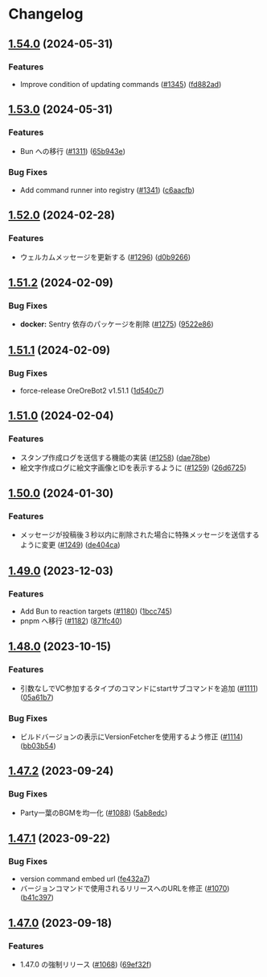 # Changelog

## [1.54.0](https://github.com/approvers/OreOreBot2/compare/OreOreBot2-v1.53.0...OreOreBot2-v1.54.0) (2024-05-31)


### Features

* Improve condition of updating commands ([#1345](https://github.com/approvers/OreOreBot2/issues/1345)) ([fd882ad](https://github.com/approvers/OreOreBot2/commit/fd882ade91885462c4ba2b562fe9369ac6f5b38f))

## [1.53.0](https://github.com/approvers/OreOreBot2/compare/OreOreBot2-v1.52.0...OreOreBot2-v1.53.0) (2024-05-31)


### Features

* Bun への移行 ([#1311](https://github.com/approvers/OreOreBot2/issues/1311)) ([65b943e](https://github.com/approvers/OreOreBot2/commit/65b943ef5c8a5d5843b32ef4da418adeda09234b))


### Bug Fixes

* Add command runner into registry ([#1341](https://github.com/approvers/OreOreBot2/issues/1341)) ([c6aacfb](https://github.com/approvers/OreOreBot2/commit/c6aacfb0adad48a8661c0fda3fc8a3aa69c7b157))

## [1.52.0](https://github.com/approvers/OreOreBot2/compare/OreOreBot2-v1.51.2...OreOreBot2-v1.52.0) (2024-02-28)


### Features

* ウェルカムメッセージを更新する ([#1296](https://github.com/approvers/OreOreBot2/issues/1296)) ([d0b9266](https://github.com/approvers/OreOreBot2/commit/d0b92669491d719ae8d6298a30b66f2409dd3480))

## [1.51.2](https://github.com/approvers/OreOreBot2/compare/OreOreBot2-v1.51.1...OreOreBot2-v1.51.2) (2024-02-09)


### Bug Fixes

* **docker:** Sentry 依存のパッケージを削除 ([#1275](https://github.com/approvers/OreOreBot2/issues/1275)) ([9522e86](https://github.com/approvers/OreOreBot2/commit/9522e867eb8d637e92485e67ff3d4f9558472b6b))

## [1.51.1](https://github.com/approvers/OreOreBot2/compare/OreOreBot2-v1.51.0...OreOreBot2-v1.51.1) (2024-02-09)


### Bug Fixes

* force-release OreOreBot2 v1.51.1 ([1d540c7](https://github.com/approvers/OreOreBot2/commit/1d540c7564ea40e39238af3cdb52747cf8b1d4dc))

## [1.51.0](https://github.com/approvers/OreOreBot2/compare/OreOreBot2-v1.50.0...OreOreBot2-v1.51.0) (2024-02-04)


### Features

* スタンプ作成ログを送信する機能の実装 ([#1258](https://github.com/approvers/OreOreBot2/issues/1258)) ([dae78be](https://github.com/approvers/OreOreBot2/commit/dae78bee6b5dfd67e783c4571316257149190859))
* 絵文字作成ログに絵文字画像とIDを表示するように ([#1259](https://github.com/approvers/OreOreBot2/issues/1259)) ([26d6725](https://github.com/approvers/OreOreBot2/commit/26d6725a51b6b62632cfc47c28227493fabd96e4))

## [1.50.0](https://github.com/approvers/OreOreBot2/compare/OreOreBot2-v1.49.0...OreOreBot2-v1.50.0) (2024-01-30)


### Features

* メッセージが投稿後３秒以内に削除された場合に特殊メッセージを送信するように変更 ([#1249](https://github.com/approvers/OreOreBot2/issues/1249)) ([de404ca](https://github.com/approvers/OreOreBot2/commit/de404ca858cb34656934ed5803417cdd5773fadc))

## [1.49.0](https://github.com/approvers/OreOreBot2/compare/OreOreBot2-v1.48.0...OreOreBot2-v1.49.0) (2023-12-03)


### Features

* Add Bun to reaction targets ([#1180](https://github.com/approvers/OreOreBot2/issues/1180)) ([1bcc745](https://github.com/approvers/OreOreBot2/commit/1bcc745a5397bb8168a612fd30237c86e0501798))
* pnpm へ移行 ([#1182](https://github.com/approvers/OreOreBot2/issues/1182)) ([871fc40](https://github.com/approvers/OreOreBot2/commit/871fc4076c9434275a2e16620826c31c1b6665a9))

## [1.48.0](https://github.com/approvers/OreOreBot2/compare/OreOreBot2-v1.47.2...OreOreBot2-v1.48.0) (2023-10-15)


### Features

* 引数なしでVC参加するタイプのコマンドにstartサブコマンドを追加 ([#1111](https://github.com/approvers/OreOreBot2/issues/1111)) ([05a61b7](https://github.com/approvers/OreOreBot2/commit/05a61b756c915cdf7551db9a4b90f370b44e7c7c))


### Bug Fixes

* ビルドバージョンの表示にVersionFetcherを使用するよう修正 ([#1114](https://github.com/approvers/OreOreBot2/issues/1114)) ([bb03b54](https://github.com/approvers/OreOreBot2/commit/bb03b546c0b7b32ce611cf6b67ee50873083e86f))

## [1.47.2](https://github.com/approvers/OreOreBot2/compare/OreOreBot2-v1.47.1...OreOreBot2-v1.47.2) (2023-09-24)


### Bug Fixes

* Party一葉のBGMを均一化 ([#1088](https://github.com/approvers/OreOreBot2/issues/1088)) ([5ab8edc](https://github.com/approvers/OreOreBot2/commit/5ab8edc573eb2d69b579a25f0ebcfceb2a3b8f41))

## [1.47.1](https://github.com/approvers/OreOreBot2/compare/OreOreBot2-v1.47.0...OreOreBot2-v1.47.1) (2023-09-22)


### Bug Fixes

* version command embed url ([fe432a7](https://github.com/approvers/OreOreBot2/commit/fe432a706cba0911b95b9351a0d0e7e02f88ecb7))
* バージョンコマンドで使用されるリリースへのURLを修正 ([#1070](https://github.com/approvers/OreOreBot2/issues/1070)) ([b41c397](https://github.com/approvers/OreOreBot2/commit/b41c397b3949214893108660de073342d0f9a596))

## [1.47.0](https://github.com/approvers/OreOreBot2/compare/OreOreBot2-v1.46.0...OreOreBot2-v1.47.0) (2023-09-18)


### Features

* 1.47.0 の強制リリース ([#1068](https://github.com/approvers/OreOreBot2/issues/1068)) ([69ef32f](https://github.com/approvers/OreOreBot2/commit/69ef32f4a3a325120a6f10e20dac6c2fc443e4ed))
